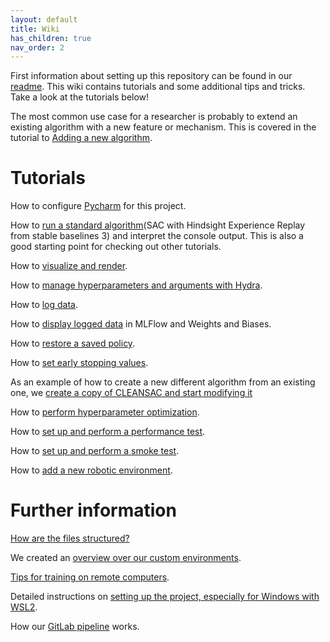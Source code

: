 ```yaml
---
layout: default
title: Wiki
has_children: true
nav_order: 2
---
```


First information about setting up this repository can be found in our [readme](https://github.com/Scilab-RL/Scilab-RL#readme). This wiki contains tutorials and some additional tips and tricks. Take a look at the tutorials below!

The most common use case for a researcher is probably to extend an existing algorithm with a new feature or mechanism. This is covered in the tutorial to [Adding a new algorithm](Adding-a-new-Algorithm). 

# Tutorials

How to configure [Pycharm](Pycharm) for this project.

How to [run a standard algorithm](Run-a-standard-algorithm)(SAC with Hindsight Experience Replay from stable baselines 3) and interpret the console output. This is also a good starting point for checking out 
other tutorials.

How to [visualize and render](Visualization).

How to [manage hyperparameters and arguments with Hydra](Hyperparameter-management-with-Hydra).

How to [log data](Logger).

How to [display logged data](Display-logged-data) in MLFlow and Weights and Biases.

How to [restore a saved policy](Restore-a-saved-policy).

How to [set early stopping values](Setting-early-stopping-values).

As an example of how to create a new different algorithm from an existing one, we [create a copy of CLEANSAC and start modifying it](Adding-a-new-Algorithm)

How to [perform hyperparameter optimization](Hyperparameter-optimization).

How to [set up and perform a performance test](Performance-tests).

How to [set up and perform a smoke test](Smoke-tests).

How to [add a new robotic environment](Adding-a-new-Environment).

# Further information

[How are the files structured?](File-structure)

We created an [overview over our custom environments](Environments-Overview).

[Tips for training on remote computers](Tips-for-training-on-remote-computers).

Detailed instructions on [setting up the project, especially for Windows with WSL2](Detailed-Instructions-for-installation-and-getting-started.md).

How our [GitLab pipeline](GitLab-Pipeline) works.
